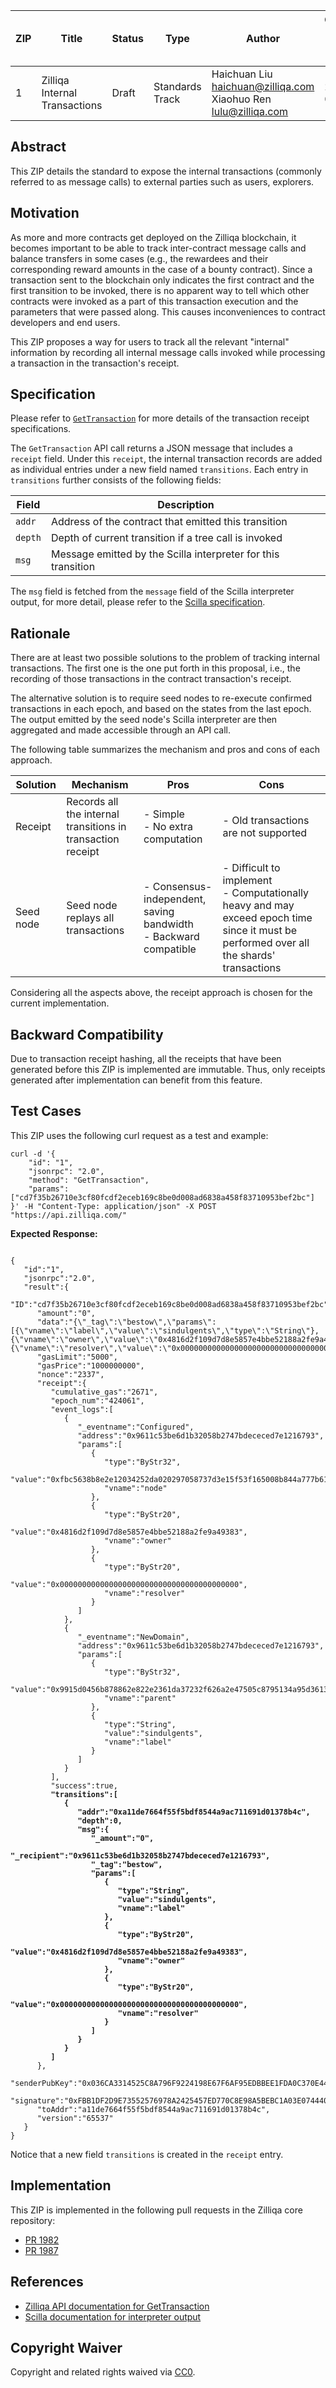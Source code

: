|  ZIP | Title | Status| Type | Author | Created (yyyy-mm-dd) | Updated (yyyy-mm-dd)
|--|--|--|--| -- | -- | -- |
| 1  | Zilliqa Internal Transactions | Draft | Standards Track  | Haichuan Liu <haichuan@zilliqa.com> <br> Xiaohuo Ren <lulu@zilliqa.com>| 2020-01-15 | 2020-02-05

## Abstract

This ZIP details the standard to expose the internal transactions (commonly referred to as message calls) to external parties such as users, explorers. 

## Motivation

As more and more contracts get deployed on the Zilliqa blockchain, it becomes important to be able to track inter-contract message calls and balance transfers in some cases (e.g., the rewardees and their corresponding reward amounts in the case of a bounty contract). Since a transaction sent to the blockchain only indicates the first contract and the first transition to be invoked, there is no apparent way to tell which other contracts were invoked as a part of this transaction execution and the parameters that were passed along. This causes inconveniences to contract developers and end users.

This ZIP proposes a way for users to track all the relevant "internal" information by recording all internal message calls invoked while processing a transaction in the transaction's receipt.

## Specification

Please refer to [`GetTransaction`](https://apidocs.zilliqa.com/#gettransaction) for more details of the transaction receipt specifications.

The `GetTransaction` API call returns a JSON message that includes a `receipt` field. Under this `receipt`, the internal transaction records are added as individual entries under a new field named `transitions`. Each entry in `transitions` further consists of the following fields:

|      Field    |                          Description                            |
| ------------- | --------------------------------------------------------------- |
|     `addr`    | Address of the contract that emitted this transition            |
|     `depth`   | Depth of current transition if a tree call is invoked           |
|     `msg`     | Message emitted by the Scilla interpreter for this transition   |

The `msg` field is fetched from the `message` field of the Scilla interpreter output, for more detail, please refer to the [Scilla specification](https://scilla.readthedocs.io/en/latest/interface.html#interpreter-output).

## Rationale

There are at least two possible solutions to the problem of tracking internal transactions. The first one is the one put forth in this proposal, i.e., the recording of those transactions in the contract transaction's receipt.

The alternative solution is to require seed nodes to re-execute confirmed transactions in each epoch, and based on the states from the last epoch. The output emitted by the seed node's Scilla interpreter are then aggregated and made accessible through an API call.

The following table summarizes the mechanism and pros and cons of each approach.

|   Solution    | Mechanism                                                   | Pros | Cons |
| ------------- | ----------------------------------------------------------- | ---- | ---- |
| Receipt       | Records all the internal transitions in transaction receipt | - Simple <br> - No extra computation | - Old transactions are not supported |
| Seed node     | Seed node replays all transactions                          | - Consensus-independent, saving bandwidth <br> - Backward compatible | - Difficult to implement <br> - Computationally heavy and may exceed epoch time since it must be performed over all the shards' transactions |

Considering all the aspects above, the receipt approach is chosen for the current implementation.

## Backward Compatibility

Due to transaction receipt hashing, all the receipts that have been generated before this ZIP is implemented are immutable. Thus, only receipts generated after implementation can benefit from this feature.

## Test Cases

This ZIP uses the following curl request as a test and example:
```
curl -d '{
    "id": "1",
    "jsonrpc": "2.0",
    "method": "GetTransaction",
    "params": ["cd7f35b26710e3cf80fcdf2eceb169c8be0d008ad6838a458f83710953bef2bc"]
}' -H "Content-Type: application/json" -X POST "https://api.zilliqa.com/"
```
<b>Expected Response: </b>
<pre><code>
{
   "id":"1",
   "jsonrpc":"2.0",
   "result":{
      "ID":"cd7f35b26710e3cf80fcdf2eceb169c8be0d008ad6838a458f83710953bef2bc",
      "amount":"0",
      "data":"{\"_tag\":\"bestow\",\"params\":[{\"vname\":\"label\",\"value\":\"sindulgents\",\"type\":\"String\"},{\"vname\":\"owner\",\"value\":\"0x4816d2f109d7d8e5857e4bbe52188a2fe9a49383\",\"type\":\"ByStr20\"},{\"vname\":\"resolver\",\"value\":\"0x0000000000000000000000000000000000000000\",\"type\":\"ByStr20\"}]}",
      "gasLimit":"5000",
      "gasPrice":"1000000000",
      "nonce":"2337",
      "receipt":{
         "cumulative_gas":"2671",
         "epoch_num":"424061",
         "event_logs":[
            {
               "_eventname":"Configured",
               "address":"0x9611c53be6d1b32058b2747bdececed7e1216793",
               "params":[
                  {
                     "type":"ByStr32",
                     "value":"0xfbc5638b8e2e12034252da020297058737d3e15f53f165008b844a777b6151c6",
                     "vname":"node"
                  },
                  {
                     "type":"ByStr20",
                     "value":"0x4816d2f109d7d8e5857e4bbe52188a2fe9a49383",
                     "vname":"owner"
                  },
                  {
                     "type":"ByStr20",
                     "value":"0x0000000000000000000000000000000000000000",
                     "vname":"resolver"
                  }
               ]
            },
            {
               "_eventname":"NewDomain",
               "address":"0x9611c53be6d1b32058b2747bdececed7e1216793",
               "params":[
                  {
                     "type":"ByStr32",
                     "value":"0x9915d0456b878862e822e2361da37232f626a2e47505c8795134a95d36138ed3",
                     "vname":"parent"
                  },
                  {
                     "type":"String",
                     "value":"sindulgents",
                     "vname":"label"
                  }
               ]
            }
         ],
         "success":true,
         <b>"transitions":[
            {
               "addr":"0xa11de7664f55f5bdf8544a9ac711691d01378b4c",
               "depth":0,
               "msg":{
                  "_amount":"0",
                  "_recipient":"0x9611c53be6d1b32058b2747bdececed7e1216793",
                  "_tag":"bestow",
                  "params":[
                     {
                        "type":"String",
                        "value":"sindulgents",
                        "vname":"label"
                     },
                     {
                        "type":"ByStr20",
                        "value":"0x4816d2f109d7d8e5857e4bbe52188a2fe9a49383",
                        "vname":"owner"
                     },
                     {
                        "type":"ByStr20",
                        "value":"0x0000000000000000000000000000000000000000",
                        "vname":"resolver"
                     }
                  ]
               }
            }
         ] </b>
      },
      "senderPubKey":"0x036CA3314525C8A796F9224198E67F6AF95EDBBEE1FDA0C370E44C1B1C71E1C99E",
      "signature":"0xFBB1DF2D9E73552576978A2425457ED770C8E98A5BEBC1A03E074440F4578937A0EF976A0E6F2904E7668B4E488C6295585BC0A041CB78897C176D49819A922C",
      "toAddr":"a11de7664f55f5bdf8544a9ac711691d01378b4c",
      "version":"65537"
   }
}
</code></pre>

Notice that a new field `transitions` is created in the `receipt` entry. 

## Implementation

This ZIP is implemented in the following pull requests in the Zilliqa core repository:
- [PR 1982](https://github.com/Zilliqa/Zilliqa/pull/1982)
- [PR 1987](https://github.com/Zilliqa/Zilliqa/pull/1987)


## References
- [Zilliqa API documentation for GetTransaction](https://apidocs.zilliqa.com/#gettransaction)
- [Scilla documentation for interpreter output](https://scilla.readthedocs.io/en/latest/interface.html#interpreter-output)

## Copyright Waiver

Copyright and related rights waived via [CC0](https://creativecommons.org/publicdomain/zero/1.0/).
